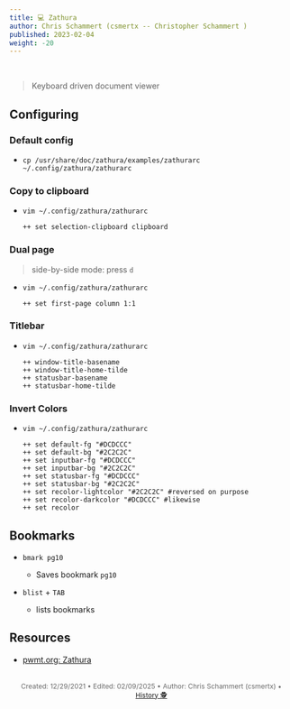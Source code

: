 ```yaml
---
title: 💻 Zathura
author: Chris Schammert (csmertx -- Christopher Schammert )
published: 2023-02-04
weight: -20
---
```


<!-- The content of this website was written by Christopher Schammert aka Chris Schammert -->

<br />

> Keyboard driven document viewer

## Configuring

### Default config

- ```cp /usr/share/doc/zathura/examples/zathurarc ~/.config/zathura/zathurarc```

### Copy to clipboard

- ```vim ~/.config/zathura/zathurarc```

    ```
    ++ set selection-clipboard clipboard
    ```

### Dual page

> side-by-side mode: press ```d```

- ```vim ~/.config/zathura/zathurarc```

    ```
    ++ set first-page column 1:1
    ```

### Titlebar

- ```vim ~/.config/zathura/zathurarc```

    ```
    ++ window-title-basename
    ++ window-title-home-tilde
    ++ statusbar-basename
    ++ statusbar-home-tilde
    ```

### Invert Colors

- ```vim ~/.config/zathura/zathurarc```

    ```
    ++ set default-fg "#DCDCCC"
    ++ set default-bg "#2C2C2C"
    ++ set inputbar-fg "#DCDCCC"
    ++ set inputbar-bg "#2C2C2C"
    ++ set statusbar-fg "#DCDCCC"
    ++ set statusbar-bg "#2C2C2C"
    ++ set recolor-lightcolor "#2C2C2C" #reversed on purpose
    ++ set recolor-darkcolor "#DCDCCC" #likewise
    ++ set recolor
    ```

## Bookmarks

- ```bmark pg10```

    - Saves bookmark ```pg10```

- ```blist``` + ```TAB```

    - lists bookmarks

## Resources

- [pwmt.org: Zathura](https://pwmt.org/projects/zathura/)

<br />

<div style="text-align: center; font-size:12px; color:dimgray">
    Created: 12/29/2021 • Edited: 02/09/2025 • Author: Chris Schammert (csmertx) • 
    <a href="https://github.com/csmertx/csmertx.github.io/commits/main/content/Linux/Software/zathura.md" 
       title="Github.com | csmertx \ csmertx.github.io \ commits \ main \ content \ Linux \ Software \ Zathura">
       History 🕵️
    </a>
</div>